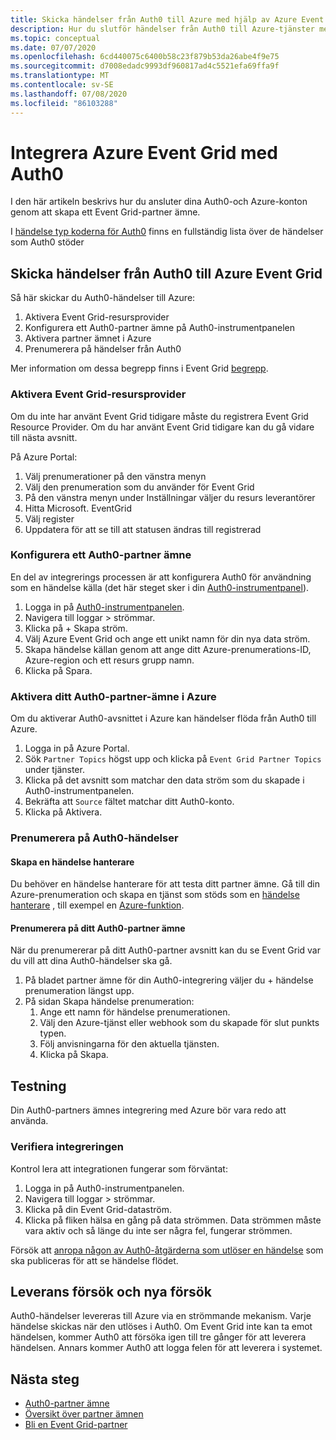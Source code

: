 ```yaml
---
title: Skicka händelser från Auth0 till Azure med hjälp av Azure Event Grid
description: Hur du slutför händelser från Auth0 till Azure-tjänster med Azure Event Grid.
ms.topic: conceptual
ms.date: 07/07/2020
ms.openlocfilehash: 6cd440075c6400b58c23f879b53da26abe4f9e75
ms.sourcegitcommit: d7008edadc9993df960817ad4c5521efa69ffa9f
ms.translationtype: MT
ms.contentlocale: sv-SE
ms.lasthandoff: 07/08/2020
ms.locfileid: "86103288"
---
```

# <a name="integrate-azure-event-grid-with-auth0"></a>Integrera Azure Event Grid med Auth0

I den här artikeln beskrivs hur du ansluter dina Auth0-och Azure-konton genom att skapa ett Event Grid-partner ämne.

I [händelse typ koderna för Auth0](https://auth0.com/docs/logs/references/log-event-type-codes) finns en fullständig lista över de händelser som Auth0 stöder

## <a name="send-events-from-auth0-to-azure-event-grid"></a>Skicka händelser från Auth0 till Azure Event Grid
Så här skickar du Auth0-händelser till Azure:

1. Aktivera Event Grid-resursprovider
1. Konfigurera ett Auth0-partner ämne på Auth0-instrumentpanelen
1. Aktivera partner ämnet i Azure
1. Prenumerera på händelser från Auth0

Mer information om dessa begrepp finns i Event Grid [begrepp](concepts.md).

### <a name="enable-event-grid-resource-provider"></a>Aktivera Event Grid-resursprovider
Om du inte har använt Event Grid tidigare måste du registrera Event Grid Resource Provider. Om du har använt Event Grid tidigare kan du gå vidare till nästa avsnitt.

På Azure Portal:
1. Välj prenumerationer på den vänstra menyn
1. Välj den prenumeration som du använder för Event Grid
1. På den vänstra menyn under Inställningar väljer du resurs leverantörer
1. Hitta Microsoft. EventGrid
1. Välj register
1. Uppdatera för att se till att statusen ändras till registrerad

### <a name="set-up-an-auth0-partner-topic"></a>Konfigurera ett Auth0-partner ämne
En del av integrerings processen är att konfigurera Auth0 för användning som en händelse källa (det här steget sker i din [Auth0-instrumentpanel](https://manage.auth0.com/)).

1. Logga in på [Auth0-instrumentpanelen](https://manage.auth0.com/).
1. Navigera till loggar > strömmar.
1. Klicka på + Skapa ström.
1. Välj Azure Event Grid och ange ett unikt namn för din nya data ström.
1. Skapa händelse källan genom att ange ditt Azure-prenumerations-ID, Azure-region och ett resurs grupp namn. 
1. Klicka på Spara.

### <a name="activate-your-auth0-partner-topic-in-azure"></a>Aktivera ditt Auth0-partner-ämne i Azure
Om du aktiverar Auth0-avsnittet i Azure kan händelser flöda från Auth0 till Azure.

1. Logga in på Azure Portal.
1. Sök `Partner Topics` högst upp och klicka på `Event Grid Partner Topics` under tjänster.
1. Klicka på det avsnitt som matchar den data ström som du skapade i Auth0-instrumentpanelen.
1. Bekräfta att `Source` fältet matchar ditt Auth0-konto.
1. Klicka på Aktivera.

### <a name="subscribe-to-auth0-events"></a>Prenumerera på Auth0-händelser

#### <a name="create-an-event-handler"></a>Skapa en händelse hanterare
Du behöver en händelse hanterare för att testa ditt partner ämne. Gå till din Azure-prenumeration och skapa en tjänst som stöds som en [händelse hanterare](event-handlers.md) , till exempel en [Azure-funktion](custom-event-to-function.md).

#### <a name="subscribe-to-your-auth0-partner-topic"></a>Prenumerera på ditt Auth0-partner ämne
När du prenumererar på ditt Auth0-partner avsnitt kan du se Event Grid var du vill att dina Auth0-händelser ska gå.

1. På bladet partner ämne för din Auth0-integrering väljer du + händelse prenumeration längst upp.
1. På sidan Skapa händelse prenumeration:
    1. Ange ett namn för händelse prenumerationen.
    1. Välj den Azure-tjänst eller webhook som du skapade för slut punkts typen.
    1. Följ anvisningarna för den aktuella tjänsten.
    1. Klicka på Skapa.

## <a name="testing"></a>Testning
Din Auth0-partners ämnes integrering med Azure bör vara redo att använda.

### <a name="verify-the-integration"></a>Verifiera integreringen
Kontrol lera att integrationen fungerar som förväntat:

1. Logga in på Auth0-instrumentpanelen.
1. Navigera till loggar > strömmar.
1. Klicka på din Event Grid-dataström.
1. Klicka på fliken hälsa en gång på data strömmen. Data strömmen måste vara aktiv och så länge du inte ser några fel, fungerar strömmen.

Försök att [anropa någon av Auth0-åtgärderna som utlöser en händelse](https://auth0.com/docs/logs/references/log-event-type-codes) som ska publiceras för att se händelse flödet.

## <a name="delivery-attempts-and-retries"></a>Leverans försök och nya försök
Auth0-händelser levereras till Azure via en strömmande mekanism. Varje händelse skickas när den utlöses i Auth0. Om Event Grid inte kan ta emot händelsen, kommer Auth0 att försöka igen till tre gånger för att leverera händelsen. Annars kommer Auth0 att logga felen för att leverera i systemet.

## <a name="next-steps"></a>Nästa steg

- [Auth0-partner ämne](auth0-overview.md)
- [Översikt över partner ämnen](partner-topics-overview.md)
- [Bli en Event Grid-partner](partner-onboarding-overview.md)